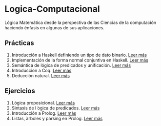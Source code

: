 # Logica-Computacional
Lógica Matemática desde la perspectiva de las Ciencias de la computación haciendo énfasis en algunas de sus aplicaciones.

## Prácticas ##
1. Introducción a Haskell definiendo un tipo de dato binario.
[Leer más](https://docs.google.com/viewer?a=v&pid=sites&srcid=ZGVmYXVsdGRvbWFpbnx1bmFtbGMxNjJ8Z3g6NTljYzg1ZjNhYzRkYTNjZA "Leer más")
2. Implementación de la forma normal conjuntiva en Haskell.
[Leer más](https://docs.google.com/viewer?a=v&pid=sites&srcid=ZGVmYXVsdGRvbWFpbnx1bmFtbGMxNjJ8Z3g6NzE0NDRlMzE4ZmRjMDE4NA "Leer más")
3. Semántica de lógica de predicados y unificación.
[Leer más](https://docs.google.com/viewer?a=v&pid=sites&srcid=ZGVmYXVsdGRvbWFpbnx1bmFtbGMxNjJ8Z3g6MmQ2NjI3MGZkZjg3MDc3MA "Leer más")
4. Introduccion a Coq.
[Leer más](https://docs.google.com/viewer?a=v&pid=sites&srcid=ZGVmYXVsdGRvbWFpbnx1bmFtbGMxNjJ8Z3g6NDlhY2MyMmRiMThmN2NhMA "Leer más")
5. Deducción natural.
[Leer más](https://docs.google.com/viewer?a=v&pid=sites&srcid=ZGVmYXVsdGRvbWFpbnx1bmFtbGMxNjJ8Z3g6NmMyOGY0NmMzOTlkZjgwNA "Leer más")

## Ejercicios ##
1. Lógica proposicional.
[Leer más](https://docs.google.com/viewer?a=v&pid=sites&srcid=ZGVmYXVsdGRvbWFpbnx1bmFtbGMxNjJ8Z3g6NWRmYzk2YzJiYWNlNWYyNA "Leer más")
2. Sintaxis de l ́ogica de predicados.
[Leer más](https://docs.google.com/viewer?a=v&pid=sites&srcid=ZGVmYXVsdGRvbWFpbnx1bmFtbGMxNjJ8Z3g6N2UzZDI4MjFmZWIzZjZmNw "Leer más")
3. Introducción a Prolog.
[Leer más](https://docs.google.com/viewer?a=v&pid=sites&srcid=ZGVmYXVsdGRvbWFpbnx1bmFtbGMxNjJ8Z3g6ZDVmMjRmMzI2MzAxNjQx "Leer más")
4. Listas,  ́arboles y parsing en Prolog.
[Leer más](https://docs.google.com/viewer?a=v&pid=sites&srcid=ZGVmYXVsdGRvbWFpbnx1bmFtbGMxNjJ8Z3g6NWM2ODEyNjBmNjY0NGNiYw "Leer más")
